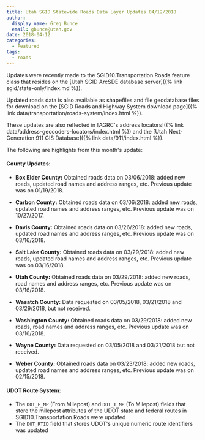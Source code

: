 ```yaml
---
title: Utah SGID Statewide Roads Data Layer Updates 04/12/2018
author:
  display_name: Greg Bunce
  email: gbunce@utah.gov
date: 2018-04-12
categories:
  - Featured
tags:
  - roads
---
```


Updates were recently made to the SGID10.Transportation.Roads feature class that resides on the [Utah SGID ArcSDE database server]({% link sgid/state-only/index.md %}).

Updated roads data is also available as shapefiles and file geodatabase files for download on the [SGID Roads and Highway System download page]({% link data/transportation/roads-system/index.html %}).

These updates are also reflected in [AGRC's address locators]({% link data/address-geocoders-locators/index.html %}) and the [Utah Next-Generation 911 GIS Database]({% link data/911/index.html %}).


The following are highlights from this month's update:

#### County Updates:

- **Box Elder County:** Obtained roads data on 03/06/2018: added new roads, updated road names and address ranges, etc. Previous update was on 01/19/2018.

- **Carbon County:** Obtained roads data on 03/06/2018: added new roads, updated road names and address ranges, etc. Previous update was on 10/27/2017.

- **Davis County:** Obtained roads data on 03/26/2018: added new roads, updated road names and address ranges, etc. Previous update was on 03/16/2018.

- **Salt Lake County:** Obtained roads data on 03/29/2018: added new roads, updated road names and address ranges, etc. Previous update was on 03/16/2018.

- **Utah County:** Obtained roads data on 03/29/2018: added new roads, road names and address ranges, etc. Previous update was on 03/16/2018.

- **Wasatch County:** Data requested on 03/05/2018, 03/21/2018 and 03/29/2018, but not received.

- **Washington County:** Obtained roads data on 03/29/2018: added new roads, road names and address ranges, etc. Previous update was on 03/16/2018.

- **Wayne County:** Data requested on 03/05/2018 and 03/21/2018 but not received.

- **Weber County:** Obtained roads data on 03/23/2018: added new roads, updated road names and address ranges, etc. Previous update was on 02/15/2018.

#### UDOT Route System:

- The `DOT_F_MP` (From Milepost) and `DOT_T_MP` (To Milepost) fields that store the milepost attributes of the UDOT state and federal routes in SGID10.Transportation.Roads were updated
- The `DOT_RTID` field that stores UDOT's unique numeric route identifiers was updated
